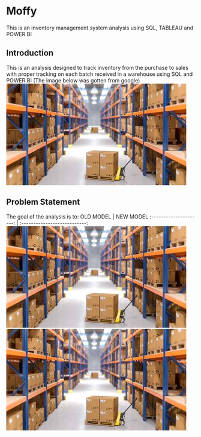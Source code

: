 # Moffy
This is an inventory management system analysis using SQL, TABLEAU and POWER BI

## Introduction
This is an analysis designed to track inventory from the purchase to sales with proper tracking on each batch received in a warehouse using SQL and POWER BI (The image below was gotten from google)
![](warehouse_management.jpg)

## Problem Statement
The goal of the analysis is to:
 OLD MODEL                     |               NEW MODEL
 :---------------------:       |    :---------------------------:
 ![](warehouse_management.jpg)     ![](warehouse_management.jpg)
